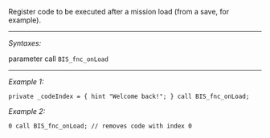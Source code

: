 Register code to be executed after a mission load (from a save, for example).


---
*Syntaxes:*

parameter call `BIS_fnc_onLoad`

---
*Example 1:*

```sqf
private _codeIndex = { hint "Welcome back!"; } call BIS_fnc_onLoad;
```

*Example 2:*

```sqf
0 call BIS_fnc_onLoad; // removes code with index 0
```